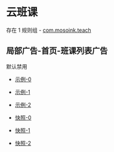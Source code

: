 # 云班课

存在 1 规则组 - [com.mosoink.teach](/src/apps/com.mosoink.teach.ts)

## 局部广告-首页-班课列表广告

默认禁用

- [示例-0](https://m.gkd.li/64072399/4f7366d4-77eb-4a11-8e08-26afc29f29ed)
- [示例-1](https://m.gkd.li/64072399/ab4a196f-725d-4e03-aabf-fb0eb6018f51)
- [示例-2](https://m.gkd.li/64072399/69bb91ee-5367-4819-94d7-90e357dd9d3c)

- [快照-0](https://i.gkd.li/import/13778179)
- [快照-1](https://i.gkd.li/import/13786802)
- [快照-2](https://i.gkd.li/import/13784406)
